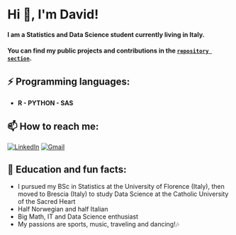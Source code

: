 <h1>Hi 👋, I'm David!</h1>

#### I am a Statistics and Data Science student currently living in Italy.

#### You can find my public projects and contributions in the [`repository section`](https://github.com/DavidAlexanderMoe?tab=repositories).


## ⚡ **Programming languages:**
- #### R - PYTHON  - SAS


## 📫 **How to reach me:**
[![LinkedIn](https://img.shields.io/badge/LinkedIn-0077B5?style=for-the-badge&logo=linkedin&logoColor=white)](https://www.linkedin.com/in/david-alexander-moe-a9674224a/)
[![Gmail](https://img.shields.io/badge/Gmail-D14836?style=for-the-badge&logo=gmail&logoColor=white)](mailto:Davidalexander100@hotmail.com)


## :man_dancing: **Education and fun facts:**
- I pursued my BSc in Statistics at the University of Florence (Italy), then moved to Brescia (Italy) to study Data Science at the Catholic University of the Sacred Heart
- Half Norwegian and half Italian
- Big Math, IT and Data Science enthusiast
- My passions are sports, music, traveling and dancing!🎶

